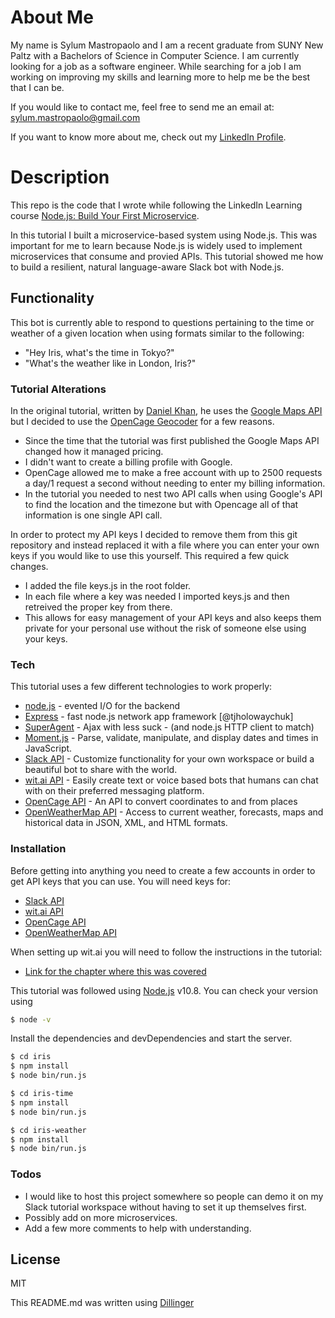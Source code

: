 # About Me
My name is Sylum Mastropaolo and I am a recent graduate from SUNY New Paltz with a Bachelors of Science in Computer Science. I am currently looking for a job as a software engineer. While searching for a job I am working on improving my skills and learning more to help me be the best that I can be.

If you would like to contact me, feel free to send me an email at: sylum.mastropaolo@gmail.com

If you want to know more about me, check out my [LinkedIn Profile](https://www.linkedin.com/in/sylum-mastropaolo-3ab375ab).

# Description
This repo is the code that I wrote while following the LinkedIn Learning course [Node.js: Build Your First Microservice](https://www.linkedin.com/learning/node-js-build-your-first-microservice).

In this tutorial I built a microservice-based system using Node.js. This was important for me to learn because Node.js is widely used to implement microservices that consume and provied APIs. This tutorial showed me how to build a resilient, natural language-aware Slack bot with Node.js.

## Functionality

This bot is currently able to respond to questions pertaining to the time or weather of a given location when using formats similar to the following:
 * "Hey Iris, what's the time in Tokyo?"
 * "What's the weather like in London, Iris?"

### Tutorial Alterations
In the original tutorial, written by [Daniel Khan](https://www.linkedin.com/in/khandaniel/?trk=lil_course), he uses the [Google Maps API](https://cloud.google.com/maps-platform/) but I decided to use the [OpenCage Geocoder](https://opencagedata.com/) for a few reasons.
  - Since the time that the tutorial was first published the Google Maps API changed how it managed pricing.
  - I didn't want to create a billing profile with Google.
  - OpenCage allowed me to make a free account with up to 2500 requests a day/1 request a second without needing to enter my billing information.
  - In the tutorial you needed to nest two API calls when using Google's API to find the location and the timezone but with Opencage all of that information is one single API call.

In order to protect my API keys I decided to remove them from this git repository and instead replaced it with a file where you can enter your own keys if you would like to use this yourself. This required a few quick changes.
  - I added the file keys.js in the root folder.
  - In each file where a key was needed I imported keys.js and then retreived the proper key from there.
  - This allows for easy management of your API keys and also keeps them private for your personal use without the risk of someone else using your keys.

### Tech

This tutorial uses a few different technologies to work properly:

* [node.js](http://nodejs.org) - evented I/O for the backend
* [Express](http://expressjs.com) - fast node.js network app framework [@tjholowaychuk]
* [SuperAgent](https://github.com/visionmedia/superagent) - Ajax with less suck - (and node.js HTTP client to match)
* [Moment.js](https://momentjs.com/) - Parse, validate, manipulate, and display dates and times in JavaScript.
* [Slack API](https://api.slack.com/) - Customize functionality for your own workspace or build a beautiful bot to share with the world.
* [wit.ai API](wit.ai) - Easily create text or voice based bots that humans can chat with on their preferred messaging platform.
* [OpenCage API](https://opencagedata.com/) - An API to convert coordinates to and from places
* [OpenWeatherMap API](https://openweathermap.org/) - Access to current weather, forecasts, maps and historical data in JSON, XML, and HTML formats.

### Installation
Before getting into anything you need to create a few accounts in order to get API keys that you can use.
You will need keys for:
* [Slack API](https://api.slack.com/)
* [wit.ai API](wit.ai)
* [OpenCage API](https://opencagedata.com/)
* [OpenWeatherMap API](https://openweathermap.org/)

When setting up wit.ai you will need to follow the instructions in the tutorial:
  - [Link for the chapter where this was covered](https://www.linkedin.com/learning/node-js-build-your-first-microservice/set-up-natural-language-processing)

This tutorial was followed using [Node.js](https://nodejs.org/) v10.8. You can check your version using
```sh
$ node -v
```

Install the dependencies and devDependencies and start the server.

```sh
$ cd iris
$ npm install
$ node bin/run.js
```
```sh
$ cd iris-time
$ npm install
$ node bin/run.js
```
```sh
$ cd iris-weather
$ npm install
$ node bin/run.js
```

### Todos
 - I would like to host this project somewhere so people can demo it on my Slack tutorial workspace without having to set it up themselves first.
 - Possibly add on more microservices.
 - Add a few more comments to help with understanding.

License
----

MIT

This README.md was written using [Dillinger](https://dillinger.io/)
